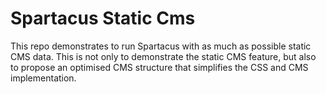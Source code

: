 # Spartacus Static Cms

This repo demonstrates to run Spartacus with as much as possible static CMS data. This is not only to demonstrate the static CMS feature, but also to propose an optimised CMS structure that simplifies the CSS and CMS implementation.
